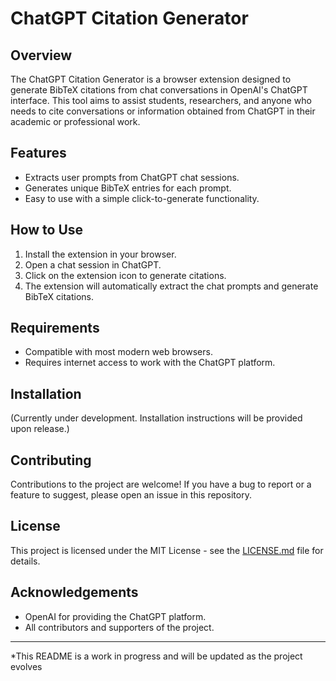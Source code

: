 # ChatGPT Citation Generator

## Overview
The ChatGPT Citation Generator is a browser extension designed to generate BibTeX citations from chat conversations in OpenAI's ChatGPT interface. This tool aims to assist students, researchers, and anyone who needs to cite conversations or information obtained from ChatGPT in their academic or professional work.

## Features
- Extracts user prompts from ChatGPT chat sessions.
- Generates unique BibTeX entries for each prompt.
- Easy to use with a simple click-to-generate functionality.

## How to Use
1. Install the extension in your browser.
2. Open a chat session in ChatGPT.
3. Click on the extension icon to generate citations.
4. The extension will automatically extract the chat prompts and generate BibTeX citations.

## Requirements
- Compatible with most modern web browsers.
- Requires internet access to work with the ChatGPT platform.

## Installation
(Currently under development. Installation instructions will be provided upon release.)

## Contributing
Contributions to the project are welcome! If you have a bug to report or a feature to suggest, please open an issue in this repository.

## License
This project is licensed under the MIT License - see the [LICENSE.md](LICENSE.md) file for details.

## Acknowledgements
- OpenAI for providing the ChatGPT platform.
- All contributors and supporters of the project.

---

*This README is a work in progress and will be updated as the project evolves

